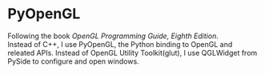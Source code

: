 
# PyOpenGL

Following the book *OpenGL Programming Guide, Eighth Edition*.  
Instead of C++, I use PyOpenGL, the Python binding to OpenGL and releated APIs. Instead of OpenGL Utility Toolkit(glut), I use QGLWidget from PySide to configure and open windows.
